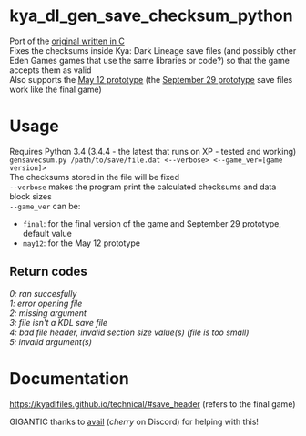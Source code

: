 # kya_dl_gen_save_checksum_python
Port of the [original written in C](https://github.com/KyaDLFiles/kya\_dl\_gen_save\_checksum)  
Fixes the checksums inside Kya: Dark Lineage save files (and possibly other Eden Games games that use the same libraries or code?) so that the game accepts them as valid  
Also supports the [May 12 prototype](https://hiddenpalace.org/Kya:_Dark_Lineage_\(May_12,_2003_prototype\)) (the [September 29 prototype](https://hiddenpalace.org/Kya:_Dark_Lineage_\(Sep_29,_2003_prototype\)) save files work like the final game)

# Usage
Requires Python 3.4 (3.4.4 - the latest that runs on XP - tested and working)  
`gensavecsum.py /path/to/save/file.dat <--verbose> <--game_ver=[game version]>`  
The checksums stored in the file will be fixed  
`--verbose` makes the program print the calculated checksums and data block sizes  
`--game_ver` can be:
- `final`: for the final version of the game and September 29 prototype, default value
- `may12`: for the May 12 prototype
## Return codes
*0: ran succesfully*  
*1: error opening file*  
*2: missing argument*  
*3: file isn't a KDL save file*  
*4: bad file header, invalid section size value(s) (file is too small)*  
*5: invalid argument(s)* 

# Documentation
https://kyadlfiles.github.io/technical/#save_header (refers to the final game)

GIGANTIC thanks to [avail](https://github.com/avail) (_cherry_ on Discord) for helping with this!
